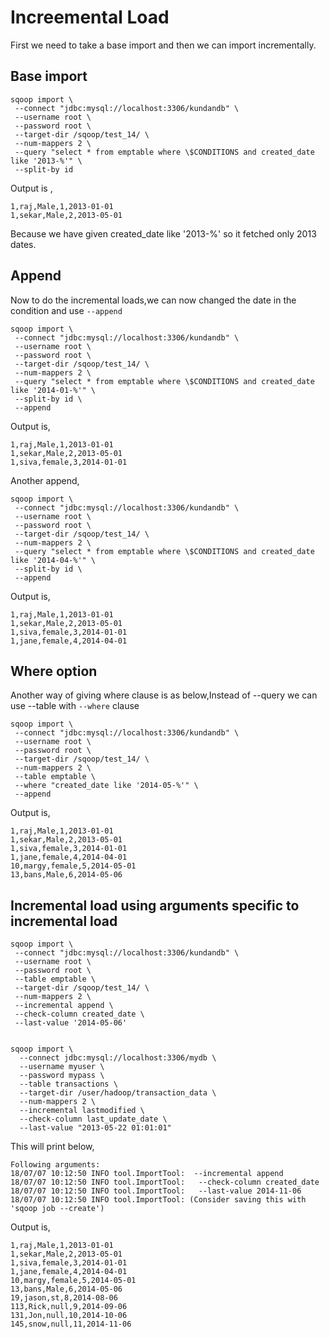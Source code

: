 # Increemental Load


First we need to take a base import and then we can import incrementally.

## Base import

```
sqoop import \
 --connect "jdbc:mysql://localhost:3306/kundandb" \
 --username root \
 --password root \
 --target-dir /sqoop/test_14/ \
 --num-mappers 2 \
 --query "select * from emptable where \$CONDITIONS and created_date like '2013-%'" \
 --split-by id
```
Output is ,

```
1,raj,Male,1,2013-01-01
1,sekar,Male,2,2013-05-01
```

Because we have given created_date like '2013-%' so it fetched only 2013 dates.

## Append

Now to do the incremental loads,we can now changed the date in the condition and use `--append`

```
sqoop import \
 --connect "jdbc:mysql://localhost:3306/kundandb" \
 --username root \
 --password root \
 --target-dir /sqoop/test_14/ \
 --num-mappers 2 \
 --query "select * from emptable where \$CONDITIONS and created_date like '2014-01-%'" \
 --split-by id \
 --append

```
Output is,

```
1,raj,Male,1,2013-01-01
1,sekar,Male,2,2013-05-01
1,siva,female,3,2014-01-01
```
Another append,

```
sqoop import \
 --connect "jdbc:mysql://localhost:3306/kundandb" \
 --username root \
 --password root \
 --target-dir /sqoop/test_14/ \
 --num-mappers 2 \
 --query "select * from emptable where \$CONDITIONS and created_date like '2014-04-%'" \
 --split-by id \
 --append
```

Output is,

```
1,raj,Male,1,2013-01-01
1,sekar,Male,2,2013-05-01
1,siva,female,3,2014-01-01
1,jane,female,4,2014-04-01
```

## Where option

Another way of giving where clause is as below,Instead of --query we can use --table with `--where` clause

```
sqoop import \
 --connect "jdbc:mysql://localhost:3306/kundandb" \
 --username root \
 --password root \
 --target-dir /sqoop/test_14/ \
 --num-mappers 2 \
 --table emptable \
 --where "created_date like '2014-05-%'" \
 --append
```
 
Output is,

```
1,raj,Male,1,2013-01-01
1,sekar,Male,2,2013-05-01
1,siva,female,3,2014-01-01
1,jane,female,4,2014-04-01
10,margy,female,5,2014-05-01
13,bans,Male,6,2014-05-06
```

## Incremental load using arguments specific to incremental load

```
sqoop import \
 --connect "jdbc:mysql://localhost:3306/kundandb" \
 --username root \
 --password root \
 --table emptable \
 --target-dir /sqoop/test_14/ \
 --num-mappers 2 \
 --incremental append \
 --check-column created_date \
 --last-value '2014-05-06'
 
 
sqoop import \
  --connect jdbc:mysql://localhost:3306/mydb \
  --username myuser \
  --password mypass \
  --table transactions \
  --target-dir /user/hadoop/transaction_data \
  --num-mappers 2 \
  --incremental lastmodified \
  --check-column last_update_date \
  --last-value "2013-05-22 01:01:01"
```

This will print below,

```
Following arguments:
18/07/07 10:12:50 INFO tool.ImportTool:  --incremental append
18/07/07 10:12:50 INFO tool.ImportTool:   --check-column created_date
18/07/07 10:12:50 INFO tool.ImportTool:   --last-value 2014-11-06
18/07/07 10:12:50 INFO tool.ImportTool: (Consider saving this with 'sqoop job --create')
```

Output is,

```
1,raj,Male,1,2013-01-01
1,sekar,Male,2,2013-05-01
1,siva,female,3,2014-01-01
1,jane,female,4,2014-04-01
10,margy,female,5,2014-05-01
13,bans,Male,6,2014-05-06
19,jason,st,8,2014-08-06
113,Rick,null,9,2014-09-06
131,Jon,null,10,2014-10-06
145,snow,null,11,2014-11-06
```